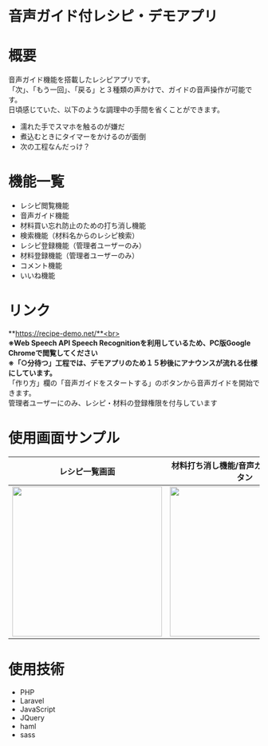 # 音声ガイド付レシピ・デモアプリ

# 概要
音声ガイド機能を搭載したレシピアプリです。<br>
「次」、「もう一回」、「戻る」と３種類の声かけで、ガイドの音声操作が可能です。<br>
日頃感じていた、以下のような調理中の手間を省くことができます。

- 濡れた手でスマホを触るのが嫌だ
- 煮込むときにタイマーをかけるのが面倒
- 次の工程なんだっけ？

# 機能一覧
- レシピ閲覧機能
- 音声ガイド機能
- 材料買い忘れ防止のための打ち消し機能
- 検索機能（材料名からのレシピ検索）
- レシピ登録機能（管理者ユーザーのみ）
- 材料登録機能（管理者ユーザーのみ）
- コメント機能
- いいね機能

# リンク
**https://recipe-demo.net/**<br>
<br> 
**※Web Speech API Speech Recognitionを利用しているため、PC版Google Chromeで閲覧してください**<br>
**※「○分待つ」工程では、デモアプリのため１５秒後にアナウンスが流れる仕様にしています。**<br>
「作り方」欄の「音声ガイドをスタートする」のボタンから音声ガイドを開始できます。<br>
管理者ユーザーにのみ、レシピ・材料の登録権限を付与しています

# 使用画面サンプル

| レシピ一覧画面 | 材料打ち消し機能/音声ガイドスタートボタン | ガイド操作説明画面 |
----|----|----
| <img src="https://i.gyazo.com/783f9f7cc97ed71b66b5008461331ce0.jpg" width="300px"> | <img src="https://i.gyazo.com/28d7ac87f25ea56e59d7a22aa97e1f46.png" width="300px"> | <img src="https://i.gyazo.com/759b41304829b5756f524e85c0d4f9d8.png" width="300px"> |

# 使用技術
- PHP
- Laravel
- JavaScript
- JQuery
- haml
- sass
